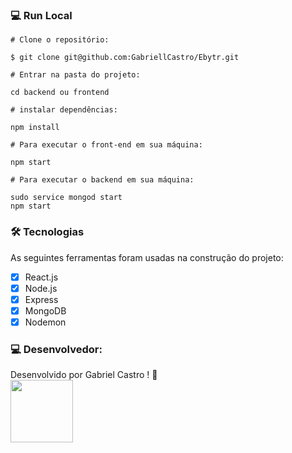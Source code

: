 ### 💻 Run Local

```
# Clone o repositório:

$ git clone git@github.com:GabriellCastro/Ebytr.git
```
```
# Entrar na pasta do projeto:

cd backend ou frontend
```

```
# instalar dependências:

npm install
```

```
# Para executar o front-end em sua máquina:

npm start 
```

```
# Para executar o backend em sua máquina:

sudo service mongod start
npm start
```
### 🛠 Tecnologias

As seguintes ferramentas foram usadas na construção do projeto:

- [x] React.js
- [x] Node.js
- [x] Express
- [x] MongoDB
- [x] Nodemon

### 💻 Desenvolvedor:

Desenvolvido por Gabriel Castro ! 🥇  
<kbd>
    <img src="https://avatars.githubusercontent.com/u/61993679?s=460&u=970a557bb6ad3bf6ff644dc20d5b6d3cdd753a93&v=4" width="100px;" />
 </kbd>
